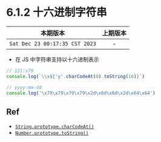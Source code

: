 # 6.1.2 十六进制字符串

|本期版本| 上期版本
|:---:|:---:
`Sat Dec 23 00:17:35 CST 2023` | -


* 在 JS 中字符串支持以十六进制表示

```javascript
// 121:x79
console.log(`\\x${'y'.charCodeAt(0).toString(16)}`)

// yyyy-mm-dd
console.log('\x79\x79\x79\x79\x2d\x6d\x6d\x2d\x64\x64')
```

## Ref

* [`String.prototype.charCodeAt()`](https://developer.mozilla.org/zh-CN/docs/Web/JavaScript/Reference/Global_Objects/String/charCodeAt)
* [`Number.prototype.toString()`](https://developer.mozilla.org/zh-CN/docs/Web/JavaScript/Reference/Global_Objects/Number/toString)